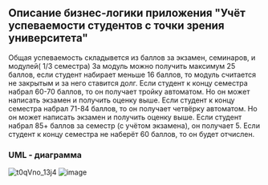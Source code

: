## Описание бизнес-логики приложения "Учёт успеваемости студентов с точки зрения университета"

Общая успеваемость складывется из баллов за экзамен, семинаров, и модулей( 1/3 семестра)
За модуль можно получить максимум 25 баллов, если студент набирает меньше 16 баллов, то модуль считается не закрытым и за него ставится долг.
Если студент к концу семестра набрал 60-70 баллов, то он получает тройку автоматом. Но он может написать экзамен и получить оценку выше.
Если студент к концу семестра набрал 71-84 баллов, то он получает четвёрку автоматом. Но он может написать экзамен и получить оценку выше.
Если студент набрал 85+ баллов за семестр (с учётом экзамена), он получает 5.
Если студент к концу семестра не наберёт 60 баллов, то он будет отчислен.

### UML - диаграмма
![t0qVno_13j4](https://user-images.githubusercontent.com/103387680/228005997-905d3c26-c9d6-4e86-b253-1aa9fd64cfcc.jpg)
![image](https://user-images.githubusercontent.com/103387680/229346512-f02694f0-5539-4258-9f04-7c7f49543a8f.png)
